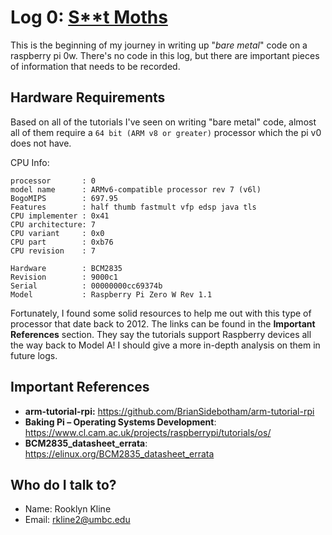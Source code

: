 # Log 0: [S**t Moths](https://youtu.be/OEvjV1jtvl4)

This is the beginning of my journey in writing up "*bare metal*" code on a
raspberry pi 0w. There's no code in this log, but there are important pieces of
information that needs to be recorded.


## Hardware Requirements

Based on all of the tutorials I've seen on writing "bare metal" code, almost
all of them require a `64 bit (ARM v8 or greater)` processor which the pi v0
does not have.  

 CPU Info:
 ```
 processor       : 0
 model name      : ARMv6-compatible processor rev 7 (v6l)
 BogoMIPS        : 697.95
 Features        : half thumb fastmult vfp edsp java tls
 CPU implementer : 0x41
 CPU architecture: 7
 CPU variant     : 0x0
 CPU part        : 0xb76
 CPU revision    : 7

 Hardware        : BCM2835
 Revision        : 9000c1
 Serial          : 00000000cc69374b
 Model           : Raspberry Pi Zero W Rev 1.1
 ```

Fortunately, I found some solid resources to help me out with this
type of processor that date back to 2012. The links can be found in the
**Important References** section. They say the tutorials support Raspberry
devices all the way back to Model A! I should give a more in-depth analysis on
them in future logs.

## Important References

* **arm-tutorial-rpi:** https://github.com/BrianSidebotham/arm-tutorial-rpi
* **Baking Pi – Operating Systems Development**: https://www.cl.cam.ac.uk/projects/raspberrypi/tutorials/os/
* **BCM2835_datasheet_errata**: https://elinux.org/BCM2835_datasheet_errata


## Who do I talk to?

* Name: Rooklyn Kline
* Email: rkline2@umbc.edu
